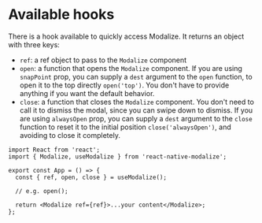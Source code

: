 # Available hooks

There is a hook available to quickly access Modalize. It returns an object with
three keys:

- `ref`: a ref object to pass to the `Modalize` component
- `open`: a function that opens the `Modalize` component. If you are using
          `snapPoint` prop, you can supply a `dest` argument to the `open`
          function, to open it to the top directly `open('top')`. You don't have
          to provide anything if you want the default behavior.
- `close`: a function that closes the `Modalize` component. You don't need to call
           it to dismiss the modal, since you can swipe down to dismiss.
           If you are using `alwaysOpen` prop, you can supply a `dest` argument
           to the `close` function to reset it to the initial position
           `close('alwaysOpen')`, and avoiding to close it completely.

```tsx
import React from 'react';
import { Modalize, useModalize } from 'react-native-modalize';

export const App = () => {
  const { ref, open, close } = useModalize();

  // e.g. open();

  return <Modalize ref={ref}>...your content</Modalize>;
};
```
